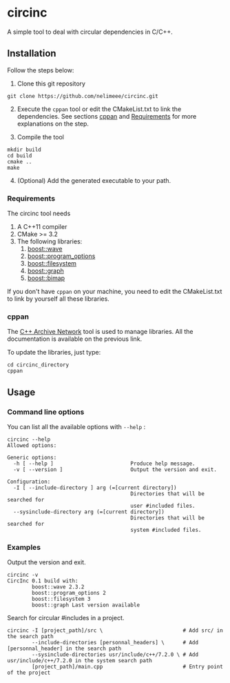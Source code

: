 # circinc
A simple tool to deal with circular dependencies in C/C++.

## Installation

Follow the steps below: 
1. Clone this git repository 
```commandline
git clone https://github.com/nelimeee/circinc.git
```
2. Execute the `cppan` tool or edit the CMakeList.txt to link the dependencies.
 See sections [cppan](#cppan) and [Requirements](#requirements) for more explanations on the step. 
 
3. Compile the tool
```commandline
mkdir build 
cd build
cmake ..
make
```

4. (Optional) Add the generated executable to your path.

### Requirements

The circinc tool needs 
1. A C++11 compiler
2. CMake >= 3.2
3. The following libraries:
    1. [boost::wave](http://www.boost.org/doc/libs/1_62_0/libs/wave/)
    2. [boost::program_options](http://www.boost.org/doc/libs/1_65_1/doc/html/program_options.html)
    3. [boost::filesystem](http://www.boost.org/doc/libs/1_62_0/libs/filesystem/doc/index.htm)
    4. [boost::graph](http://www.boost.org/doc/libs/1_62_0/libs/graph/doc/index.html)
    5. [boost::bimap](http://www.boost.org/doc/lhttp://www.boost.org/doc/libs/1_65_1/libs/bimap/doc/html/index.htmlibs/1_65_1/libs/bimap/doc/html/index.html)

If you don't have `cppan` on your machine, you need to edit the CMakeList.txt to link by yourself all these libraries.
### cppan    

The [C++ Archive Network](https://github.com/cppan/cppan) tool is used to manage libraries. All the documentation is available on the previous link.

To update the libraries, just type:
```commandline
cd circinc_directory
cppan
```

## Usage
### Command line options
You can list all the available options with `--help` :
```commandline
circinc --help
Allowed options:

Generic options:
  -h [ --help ]                         Produce help message.
  -v [ --version ]                      Output the version and exit.

Configuration:
  -I [ --include-directory ] arg (=[current directory])
                                        Directories that will be searched for 
                                        user #included files.
  --sysinclude-directory arg (=[current directory])
                                        Directories that will be searched for 
                                        system #included files.
```

### Examples
Output the version and exit.
```commandline
circinc -v
CircInc 0.1 build with: 
        boost::wave 2.3.2
        boost::program_options 2
        boost::filesystem 3
        boost::graph Last version available
```

Search for circular #includes in a project.
```commandline
circinc -I [project_path]/src \                          # Add src/ in the search path
        --include-directories [personnal_headers] \      # Add [personnal_header] in the search path
        --sysinclude-directories usr/include/c++/7.2.0 \ # Add usr/include/c++/7.2.0 in the system search path
        [project_path]/main.cpp                          # Entry point of the project
```